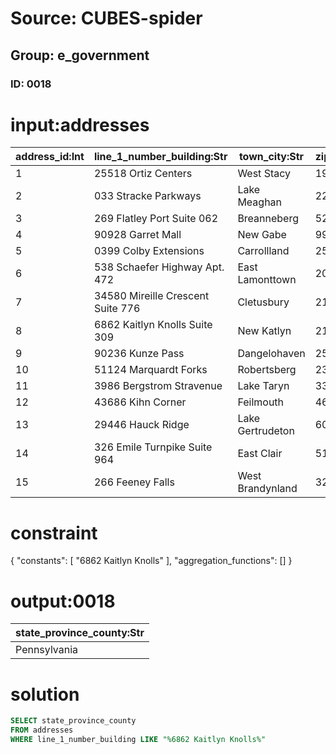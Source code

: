 # Source: CUBES-spider
## Group: e_government
### ID: 0018

# input:addresses

| address_id:Int | line_1_number_building:Str | town_city:Str | zip_postcode:Str | state_province_county:Str | country:Str |
|---|---|---|---|---|---|
| 1 | 25518 Ortiz Centers | West Stacy | 193 | NorthCarolina | USA |
| 2 | 033 Stracke Parkways | Lake Meaghan | 227 | Colorado | USA |
| 3 | 269 Flatley Port Suite 062 | Breanneberg | 527 | NewHampshire | USA |
| 4 | 90928 Garret Mall | New Gabe | 993 | Missouri | USA |
| 5 | 0399 Colby Extensions | Carrollland | 250 | Kentucky | USA |
| 6 | 538 Schaefer Highway Apt. 472 | East Lamonttown | 202 | Louisiana | USA |
| 7 | 34580 Mireille Crescent Suite 776 | Cletusbury | 215 | Georgia | USA |
| 8 | 6862 Kaitlyn Knolls Suite 309 | New Katlyn | 21 | Pennsylvania | USA |
| 9 | 90236 Kunze Pass | Dangelohaven | 259 | Louisiana | USA |
| 10 | 51124 Marquardt Forks | Robertsberg | 23 | NewYork | USA |
| 11 | 3986 Bergstrom Stravenue | Lake Taryn | 332 | Michigan | USA |
| 12 | 43686 Kihn Corner | Feilmouth | 460 | Vermont | USA |
| 13 | 29446 Hauck Ridge | Lake Gertrudeton | 603 | Montana | USA |
| 14 | 326 Emile Turnpike Suite 964 | East Clair | 515 | Georgia | USA |
| 15 | 266 Feeney Falls | West Brandynland | 320 | Arkansas | USA |

# constraint

{
  "constants": [
    "6862 Kaitlyn Knolls"
  ],
  "aggregation_functions": []
}

# output:0018

| state_province_county:Str |
|---|
| Pennsylvania |

# solution

```sql
SELECT state_province_county
FROM addresses
WHERE line_1_number_building LIKE "%6862 Kaitlyn Knolls%"
```
